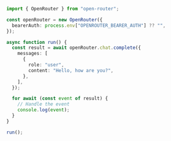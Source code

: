<!-- Start SDK Example Usage [usage] -->
```typescript
import { OpenRouter } from "open-router";

const openRouter = new OpenRouter({
  bearerAuth: process.env["OPENROUTER_BEARER_AUTH"] ?? "",
});

async function run() {
  const result = await openRouter.chat.complete({
    messages: [
      {
        role: "user",
        content: "Hello, how are you?",
      },
    ],
  });

  for await (const event of result) {
    // Handle the event
    console.log(event);
  }
}

run();

```
<!-- End SDK Example Usage [usage] -->